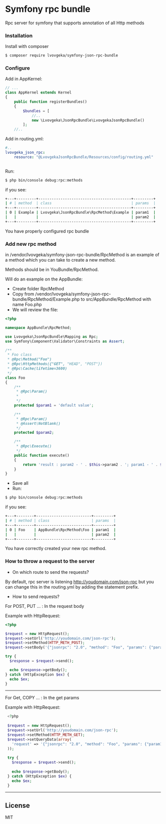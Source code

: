 # Symfony rpc bundle

Rpc server for symfony that supports annotation of all Http methods


### Installation

Install with composer

```sh
$ composer require lvovgeka/symfony-json-rpc-bundle
```

### Configure

Add in AppKernel:

```php
// ...
class AppKernel extends Kernel
{
    public function registerBundles()
    {
        $bundles = [
            //..
            new \Lvovgeka\JsonRpcBundle\LvovgekaJsonRpcBundle()
        ];
    //..    
```

Add in routing.yml:

```yml
#..
lvovgeka_json_rpc:
    resource: "@LvovgekaJsonRpcBundle/Resources/config/routing.yml"
    
```

Run:

```sh
$ php bin/console debug:rpc:methods
```
if you see:

```sh
+---+---------+------------------------------------------+---------+
| # | method  | class                                    | params  |
+---+---------+------------------------------------------+---------+
| 0 | Example | Lvovgeka\JsonRpcBundle\RpcMethod\Example | param1  |
|   |         |                                          | param2  |
+---+---------+------------------------------------------+---------+
```
You have properly configured rpc bundle

### Add new rpc method

in /vendor/lvovgeka/symfony-json-rpc-bundle/RpcMethod is an example of a method which you can take to create a new method.

Methods should be in YouBundle/RpcMethod.

Will do an example on the AppBundle:

- Create folder RpcMethod
- Copy from /vendor/lvovgeka/symfony-json-rpc-bundle/RpcMethod/Example.php to src/AppBundle/RpcMethod with name Foo.php
- We will review the file:
```php
<?php

namespace AppBundle\RpcMethod;

use Lvovgeka\JsonRpcBundle\Mapping as Rpc;
use Symfony\Component\Validator\Constraints as Assert;

/**
 * Foo class
 * @Rpc\Method("Foo")
 * @Rpc\HttpMethods({"GET", "HEAD", "POST"})
 * @Rpc\Cache(lifetime=3600) 
 */
class Foo
{
    /**
     * @Rpc\Param()
     *
     */
    protected $param1 = 'default value';

    /**
     * @Rpc\Param()
     * @Assert\NotBlank()
     */
    protected $param2;

    /**
     * @Rpc\Execute()
     */
    public function execute()
    {
        return 'result : param2 - ' . $this->param2 . '; param1 - ' . $this->param1;
    }
} 
```
- Save all
- Run:
```sh
$ php bin/console debug:rpc:methods
```
if you see:

```sh
+---+--------+-------------------------+---------+
| # | method | class                   | params  |
+---+--------+-------------------------+---------+
| 0 | Foo    | AppBundle\RpcMethod\Foo | param1  |
|   |        |                         | param2  |
+---+--------+-------------------------+---------+
```
You have correctly created your new rpc method.

### How to throw a request to the server

- On which route to send the requests?

By default, rpc server is listening http://youdomain.com/json-rpc but you can change this in the routing.yml by adding the statement prefix.

- How to send requests?

For POST, PUT ... : In the request body

Example with HttpRequest:
```php
<?php

$request = new HttpRequest();
$request->setUrl('http://youdomain.com/json-rpc');
$request->setMethod(HTTP_METH_POST); 
$request->setBody('{"jsonrpc": "2.0", "method": "Foo", "params": {"param1": 1, "param2": 2}, "id": 1}');

try {
  $response = $request->send();

  echo $response->getBody();
} catch (HttpException $ex) {
  echo $ex;
}
```

---------------------------------------

For Get, COPY ... : In the get params


Example with HttpRequest:
```php
 <?php
 
 $request = new HttpRequest();
 $request->setUrl('http://youdomain.com/json-rpc');
 $request->setMethod(HTTP_METH_GET);
 $request->setQueryData(array(
   'request' => '{"jsonrpc": "2.0", "method": "Foo", "params": {"param1": 1, "param2": 2}, "id": 1}'
 )); 
  
 try {
   $response = $request->send();
 
   echo $response->getBody();
 } catch (HttpException $ex) {
   echo $ex;
 }
```


---------------------------------------







License
----

MIT


